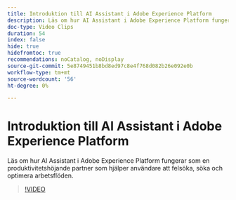 ```yaml
---
title: Introduktion till AI Assistant i Adobe Experience Platform
description: Läs om hur AI Assistant i Adobe Experience Platform fungerar som en produktivitetshöjande partner som hjälper användare att felsöka, söka och optimera arbetsflöden.
doc-type: Video Clips
duration: 54
index: false
hide: true
hidefromtoc: true
recommendations: noCatalog, noDisplay
source-git-commit: 5e8749451b8bd8ed97c8e4f768d082b26e092e0b
workflow-type: tm+mt
source-wordcount: '56'
ht-degree: 0%

---
```


# Introduktion till AI Assistant i Adobe Experience Platform

Läs om hur AI Assistant i Adobe Experience Platform fungerar som en produktivitetshöjande partner som hjälper användare att felsöka, söka och optimera arbetsflöden.

<!--  -->
>[!VIDEO](https://video.tv.adobe.com/v/3462057?learn=on&enablevpops=true&captions=swe)
